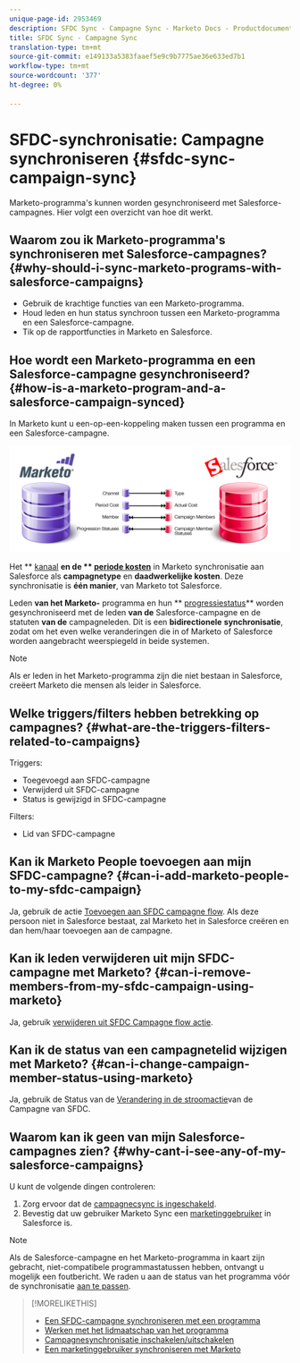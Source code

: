 ```yaml
---
unique-page-id: 2953469
description: SFDC Sync - Campagne Sync - Marketo Docs - Productdocumentatie
title: SFDC Sync - Campagne Sync
translation-type: tm+mt
source-git-commit: e149133a5383faaef5e9c9b7775ae36e633ed7b1
workflow-type: tm+mt
source-wordcount: '377'
ht-degree: 0%

---
```



# SFDC-synchronisatie: Campagne synchroniseren {#sfdc-sync-campaign-sync}

Marketo-programma&#39;s kunnen worden gesynchroniseerd met Salesforce-campagnes. Hier volgt een overzicht van hoe dit werkt.

## Waarom zou ik Marketo-programma&#39;s synchroniseren met Salesforce-campagnes? {#why-should-i-sync-marketo-programs-with-salesforce-campaigns}

* Gebruik de krachtige functies van een Marketo-programma.
* Houd leden en hun status synchroon tussen een Marketo-programma en een Salesforce-campagne.
* Tik op de rapportfuncties in Marketo en Salesforce.

## Hoe wordt een Marketo-programma en een Salesforce-campagne gesynchroniseerd? {#how-is-a-marketo-program-and-a-salesforce-campaign-synced}

In Marketo kunt u een-op-een-koppeling maken tussen een programma en een Salesforce-campagne.

![](assets/image2015-7-8-9-3a43-3a8.png)

Het ** [kanaal](../../../../product-docs/administration/tags/create-a-program-channel.md) **en de ** [periode kosten](../../../../product-docs/core-marketo-concepts/programs/working-with-programs/understanding-period-costs.md)** in Marketo synchronisatie aan Salesforce als **campagnetype** en **daadwerkelijke kosten**. Deze synchronisatie is **één manier**, van Marketo tot Salesforce.

Leden **van het Marketo-** programma en hun ** [progressiestatus](../../../../product-docs/core-marketo-concepts/programs/creating-programs/understanding-program-membership.md)** worden gesynchroniseerd met de leden **van de** Salesforce-campagne en de statuten **van de** campagneleden. Dit is een **bidirectionele** **synchronisatie**, zodat om het even welke veranderingen die in of Marketo of Salesforce worden aangebracht weerspiegeld in beide systemen.

>[!NOTE]
>
>Als er leden in het Marketo-programma zijn die niet bestaan in Salesforce, creëert Marketo die mensen als leider in Salesforce.

## Welke triggers/filters hebben betrekking op campagnes? {#what-are-the-triggers-filters-related-to-campaigns}

Triggers:

* Toegevoegd aan SFDC-campagne
* Verwijderd uit SFDC-campagne
* Status is gewijzigd in SFDC-campagne

Filters:

* Lid van SFDC-campagne

## Kan ik Marketo People toevoegen aan mijn SFDC-campagne? {#can-i-add-marketo-people-to-my-sfdc-campaign}

Ja, gebruik de actie [Toevoegen aan SFDC campagne flow](../../../../product-docs/core-marketo-concepts/smart-campaigns/salesforce-flow-actions/add-to-sfdc-campaign.md). Als deze persoon niet in Salesforce bestaat, zal Marketo het in Salesforce creëren en dan hem/haar toevoegen aan de campagne.

## Kan ik leden verwijderen uit mijn SFDC-campagne met Marketo? {#can-i-remove-members-from-my-sfdc-campaign-using-marketo}

Ja, gebruik [verwijderen uit SFDC Campagne flow actie](../../../../product-docs/core-marketo-concepts/smart-campaigns/salesforce-flow-actions/remove-from-sfdc-campaign.md).

## Kan ik de status van een campagnetelid wijzigen met Marketo? {#can-i-change-campaign-member-status-using-marketo}

Ja, gebruik de Status van de [Verandering in de stroomactie](../../../../product-docs/core-marketo-concepts/smart-campaigns/salesforce-flow-actions/change-status-in-sfdc-campaign.md)van de Campagne van SFDC.

## Waarom kan ik geen van mijn Salesforce-campagnes zien? {#why-cant-i-see-any-of-my-salesforce-campaigns}

U kunt de volgende dingen controleren:

1. Zorg ervoor dat de [campagnecsync is ingeschakeld](../../../../product-docs/crm-sync/salesforce-sync/setup/optional-steps/enable-disable-campaign-sync.md).
1. Bevestig dat uw gebruiker [](../../../../product-docs/crm-sync/salesforce-sync/setup/enterprise-unlimited-edition/step-2-of-3-create-a-salesforce-user-for-marketo-enterprise-unlimited.md) Marketo Sync een [marketinggebruiker](../../../../product-docs/crm-sync/salesforce-sync/setup/optional-steps/enable-disable-campaign-sync/make-marketo-sync-user-a-marketing-user.md) in Salesforce is.

>[!NOTE]
>
>Als de Salesforce-campagne en het Marketo-programma in kaart zijn gebracht, niet-compatibele programmastatussen hebben, ontvangt u mogelijk een foutbericht. We raden u aan de status van het programma vóór de synchronisatie [aan te passen](sfdc-errors/how-to-match-program-statuses-and-salesforce-campaign-statuses-prior-to-sync.md).

>[!MORELIKETHIS]
>
>* [Een SFDC-campagne synchroniseren met een programma](../../../../product-docs/core-marketo-concepts/programs/working-with-programs/sync-an-sfdc-campaign-with-a-program.md)
>* [Werken met het lidmaatschap van het programma](../../../../product-docs/core-marketo-concepts/programs/creating-programs/understanding-program-membership.md)
>* [Campagnesynchronisatie inschakelen/uitschakelen](../../../../product-docs/crm-sync/salesforce-sync/setup/optional-steps/enable-disable-campaign-sync.md)
>* [Een marketinggebruiker synchroniseren met Marketo](../../../../product-docs/crm-sync/salesforce-sync/setup/optional-steps/enable-disable-campaign-sync/make-marketo-sync-user-a-marketing-user.md)

>



